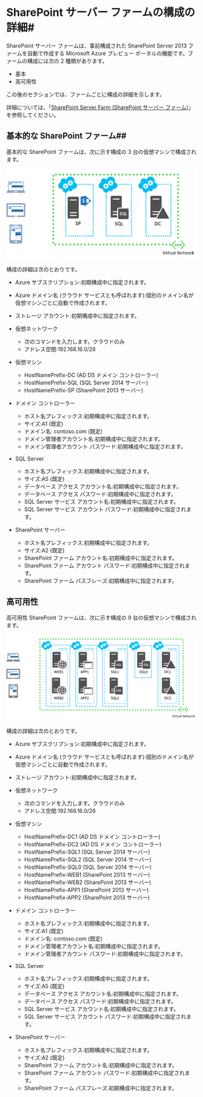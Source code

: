 <properties title="SharePoint Server Farm Configuration Details" pageTitle="SharePoint サーバー ファームの構成の詳細" description="SharePoint ファームの既定の構成について説明します。" metaKeywords="" services="virtual-machines" solutions="" documentationCenter="" authors="josephd" videoId="" scriptId="" manager="timlt"/>

<tags ms.service="virtual-machines" ms.workload="infrastructure-services" ms.tgt_pltfrm="vm-sharepoint" ms.devlang="na" ms.topic="article" ms.date="10/20/2014" ms.author="josephd" />


# SharePoint サーバー ファームの構成の詳細#

SharePoint サーバー ファームは、事前構成された SharePoint Server 2013 ファームを自動で作成する Microsoft Azure プレビュー ポータルの機能です。ファームの構成には次の 2 種類があります。

- 基本
- 高可用性

この後のセクションでは、ファームごとに構成の詳細を示します。

詳細については、「[SharePoint Server Farm (SharePoint サーバー ファーム)](../virtual-machines-sharepoint-farm-azure-preview/)」を参照してください。

## 基本的な SharePoint ファーム##

基本的な SharePoint ファームは、次に示す構成の 3 台の仮想マシンで構成されます。

![sharepointfarm](./media/virtual-machines-sharepoint-farm-config-azure-preview/SPFarm_Basic.png) 

構成の詳細は次のとおりです。

-	Azure サブスクリプション:初期構成中に指定されます。
-	Azure ドメイン名 (クラウド サービスとも呼ばれます):個別のドメイン名が仮想マシンごとに自動で作成されます。
-	ストレージ アカウント:初期構成中に指定されます。
-	仮想ネットワーク 	
	-   次のコマンドを入力します。クラウドのみ	
    -	アドレス空間:192.168.16.0/26    

- 仮想マシン
	-	HostNamePrefix-DC (AD DS ドメイン コントローラー)
	-	HostNamePrefix-SQL (SQL Server 2014 サーバー)
	-	HostNamePrefix-SP (SharePoint 2013 サーバー)

- ドメイン コントローラー
	-	ホスト名プレフィックス:初期構成中に指定されます。
	-	サイズ:A1 (既定)
	-	ドメイン名: contoso.com (既定)
	-	ドメイン管理者アカウント名:初期構成中に指定されます。
	-	ドメイン管理者アカウント パスワード:初期構成中に指定されます。

- SQL Server
	-	ホスト名プレフィックス:初期構成中に指定されます。
	-	サイズ:A5 (既定)
	-	データベース アクセス アカウント名:初期構成中に指定されます。
	-	データベース アクセス パスワード:初期構成中に指定されます。
	-	SQL Server サービス アカウント名:初期構成中に指定されます。
	-	SQL Server サービス アカウント パスワード:初期構成中に指定されます。

- SharePoint サーバー
	-	ホスト名プレフィックス:初期構成中に指定されます。
	-	サイズ:A2 (既定)
	-	SharePoint ファーム アカウント名:初期構成中に指定されます。
	-	SharePoint ファーム アカウント パスワード:初期構成中に指定されます。
	-	SharePoint ファーム パスフレーズ:初期構成中に指定されます。


## 高可用性 ##

高可用性 SharePoint ファームは、次に示す構成の 9 台の仮想マシンで構成されます。

![sharepointfarm](./media/virtual-machines-sharepoint-farm-config-azure-preview/SPFarm_HighAvail.png)
 
構成の詳細は次のとおりです。

-	Azure サブスクリプション:初期構成中に指定されます。
-	Azure ドメイン名 (クラウド サービスとも呼ばれます):個別のドメイン名が仮想マシンごとに自動で作成されます。
-	ストレージ アカウント:初期構成中に指定されます。
-	仮想ネットワーク	
	-	次のコマンドを入力します。クラウドのみ
	-	アドレス空間:192.168.16.0/26	

-	仮想マシン
	-	HostNamePrefix-DC1 (AD DS ドメイン コントローラー)
	-	HostNamePrefix-DC2 (AD DS ドメイン コントローラー)
	-	HostNamePrefix-SQL1 (SQL Server 2014 サーバー)
	-	HostNamePrefix-SQL2 (SQL Server 2014 サーバー)
	-	HostNamePrefix-SQL0 (SQL Server 2014 サーバー)
	-	HostNamePrefix-WEB1 (SharePoint 2013 サーバー)
	-	HostNamePrefix-WEB2 (SharePoint 2013 サーバー)
	-	HostNamePrefix-APP1 (SharePoint 2013 サーバー)
	-	HostNamePrefix-APP2 (SharePoint 2013 サーバー)

-	ドメイン コントローラー
	-	ホスト名プレフィックス:初期構成中に指定されます。
	-	サイズ:A1 (既定)
	-	ドメイン名: contoso.com (既定)
	-	ドメイン管理者アカウント名:初期構成中に指定されます。
	-	ドメイン管理者アカウント パスワード:初期構成中に指定されます。

-	SQL Server
	-	ホスト名プレフィックス:初期構成中に指定されます。
	-	サイズ:A5 (既定)
	-	データベース アクセス アカウント名:初期構成中に指定されます。
	-	データベース アクセス パスワード:初期構成中に指定されます。
	-	SQL Server サービス アカウント名:初期構成中に指定されます。
	-	SQL Server サービス アカウント パスワード:初期構成中に指定されます。

-	SharePoint サーバー
	-	ホスト名プレフィックス:初期構成中に指定されます。
	-	サイズ:A2 (既定)
	-	SharePoint ファーム アカウント名:初期構成中に指定されます。
	-	SharePoint ファーム アカウント パスワード:初期構成中に指定されます。		
	-	SharePoint ファーム パスフレーズ:初期構成中に指定されます。


<!--HONumber=35.1-->

